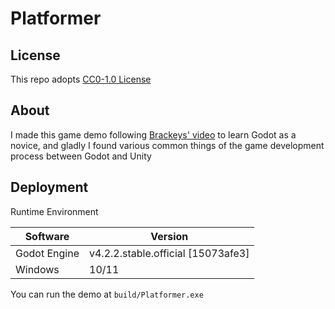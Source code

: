 # Platformer

## License
This repo adopts [CC0-1.0 License](https://creativecommons.org/publicdomain/zero/1.0/legalcode.zh-hans)

## About
I made this game demo following [Brackeys' video](https://youtu.be/LOhfqjmasi0?si=y7CrPv4kJvPz9K-_) to learn Godot as a novice, and gladly I found various common things of the game development process between Godot and Unity

## Deployment
Runtime Environment

|Software|Version|
|---|---|
|Godot Engine|v4.2.2.stable.official [15073afe3]|
|Windows|10/11|

You can run the demo at `build/Platformer.exe`